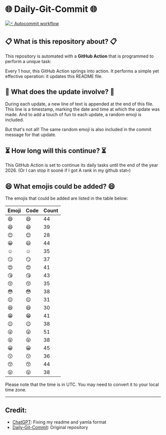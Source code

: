 # 🌐 Daily-Git-Commit 🌐

[![🃏 Autocommit workflow](https://github.com/kleqing/git-auto-commit/actions/workflows/main.yaml/badge.svg?event=check_run)](https://github.com/kleqing/git-auto-commit/actions/workflows/main.yaml)

## 📋 What is this repository about? 📋

This repository is automated with a **GitHub Action** that is programmed to perform a unique task:

Every 1 hour, this GitHub Action springs into action. It performs a simple yet effective operation: it updates this README file.

## 🔄 What does the update involve? 🔄

During each update, a new line of text is appended at the end of this file. This line is a timestamp, marking the date and time at which the update was made. And to add a touch of fun to each update, a random emoji is included.

But that's not all! The same random emoji is also included in the commit message for that update.

## ⏳ How long will this continue? ⏳

This GitHub Action is set to continue its daily tasks until the end of the year 2026. (Or I can stop it soonẻ if I got A rank in my github stat💀)

## 😄 What emojis could be added? 😄

The emojis that could be added are listed in the table below:

| Emoji | Code | Count |
| --- | --- | --- |
| 😄 | :smile: | 44 |
| 😆 | :laughing: | 39 |
| 😊 | :blush: | 28 |
| 😀 | :smiley: | 44 |
| ☺️ | :relaxed: | 35 |
| 😏 | :smirk: | 37 |
| 😍 | :heart_eyes: | 41 |
| 😘 | :kissing_heart: | 43 |
| 😚 | :kissing_closed_eyes: | 35 |
| 😳 | :flushed: | 38 |
| 😌 | :relieved: | 31 |
| 😆 | :satisfied: | 30 |
| 😁 | :grin: | 41 |
| 😉 | :wink: | 38 |
| 😜 | :stuck_out_tongue_winking_eye: | 51 |
| 😝 | :stuck_out_tongue_closed_eyes: | 38 |
| 😀 | :grinning: | 45 |
| 😗 | :kissing: | 36 |
| 😙 | :kissing_smiling_eyes: | 44 |
| 😛 | :stuck_out_tongue: | 38 |

Please note that the time is in UTC. You may need to convert it to your local time zone.

---

## Credit:

- [ChatGPT](chatgpt.com): Fixing my readme and yamla format
- [Daily-Git-Commit](https://github.com/diegomarty/daily-git-commit): Original repository

